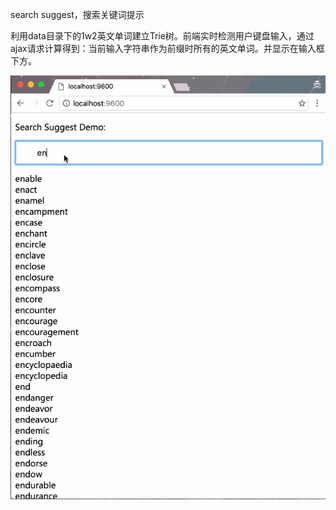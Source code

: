 search suggest，搜索关键词提示

利用data目录下的1w2英文单词建立Trie树。前端实时检测用户键盘输入，通过ajax请求计算得到：当前输入字符串作为前缀时所有的英文单词。并显示在输入框下方。

![](https://raw.githubusercontent.com/7color94/search-suggest/master/data/demo.gif)
